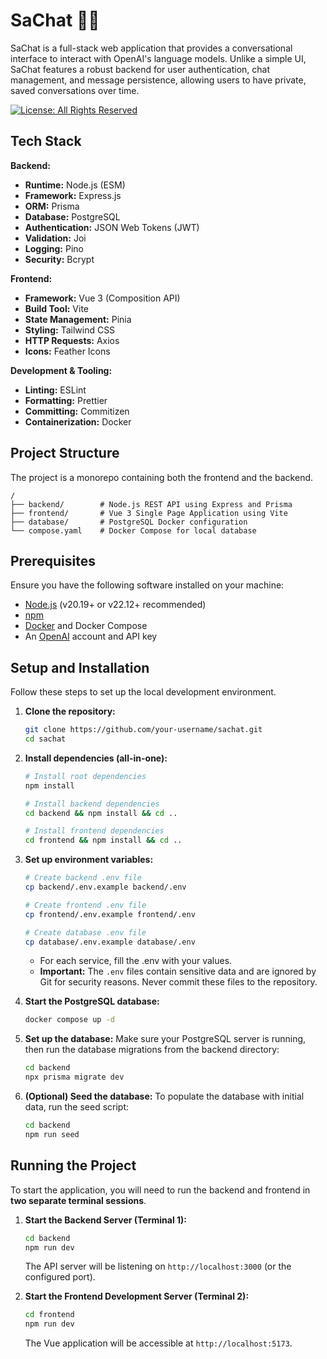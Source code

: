 # SaChat 🤖💬

SaChat is a full-stack web application that provides a conversational interface to interact with OpenAI's language models. Unlike a simple UI, SaChat features a robust backend for user authentication, chat management, and message persistence, allowing users to have private, saved conversations over time.

[![License: All Rights Reserved](https://img.shields.io/badge/License-All%20Rights%20Reserved-red.svg)](#)

## Tech Stack

**Backend:**
- **Runtime:** Node.js (ESM)
- **Framework:** Express.js
- **ORM:** Prisma
- **Database:** PostgreSQL
- **Authentication:** JSON Web Tokens (JWT)
- **Validation:** Joi
- **Logging:** Pino
- **Security:** Bcrypt

**Frontend:**
- **Framework:** Vue 3 (Composition API)
- **Build Tool:** Vite
- **State Management:** Pinia
- **Styling:** Tailwind CSS
- **HTTP Requests:** Axios
- **Icons:** Feather Icons

**Development & Tooling:**
- **Linting:** ESLint
- **Formatting:** Prettier
- **Committing:** Commitizen
- **Containerization:** Docker

## Project Structure

The project is a monorepo containing both the frontend and the backend.

```
/
├── backend/        # Node.js REST API using Express and Prisma
├── frontend/       # Vue 3 Single Page Application using Vite
├── database/       # PostgreSQL Docker configuration
└── compose.yaml    # Docker Compose for local database
```

## Prerequisites

Ensure you have the following software installed on your machine:

-   [Node.js](https://nodejs.org/) (v20.19+ or v22.12+ recommended)
-   [npm](https://www.npmjs.com/)
-   [Docker](https://www.docker.com/) and Docker Compose
-   An [OpenAI](https://platform.openai.com/) account and API key

## Setup and Installation

Follow these steps to set up the local development environment.

1.  **Clone the repository:**
    ```bash
    git clone https://github.com/your-username/sachat.git
    cd sachat
    ```

2.  **Install dependencies (all-in-one):**
    ```bash
    # Install root dependencies
    npm install
    
    # Install backend dependencies
    cd backend && npm install && cd ..
    
    # Install frontend dependencies
    cd frontend && npm install && cd ..
    ```

3.  **Set up environment variables:**
    ```bash
    # Create backend .env file
    cp backend/.env.example backend/.env
    
    # Create frontend .env file
    cp frontend/.env.example frontend/.env
    
    # Create database .env file
    cp database/.env.example database/.env
    ```
    - For each service, fill the .env with your values.
    - **Important:** The `.env` files contain sensitive data and are ignored by Git for security reasons. Never commit these files to the repository.

4.  **Start the PostgreSQL database:**
    ```bash
    docker compose up -d
    ```
    
5.  **Set up the database:**
    Make sure your PostgreSQL server is running, then run the database migrations from the backend directory:
    ```bash
    cd backend
    npx prisma migrate dev
    ```
    
6.  **(Optional) Seed the database:**
    To populate the database with initial data, run the seed script:
    ```bash
    cd backend
    npm run seed
    ```

## Running the Project

To start the application, you will need to run the backend and frontend in **two separate terminal sessions**.

1.  **Start the Backend Server (Terminal 1):**
    ```bash
    cd backend
    npm run dev
    ```
    The API server will be listening on `http://localhost:3000` (or the configured port).

2.  **Start the Frontend Development Server (Terminal 2):**
    ```bash
    cd frontend
    npm run dev
    ```
    The Vue application will be accessible at `http://localhost:5173`.
